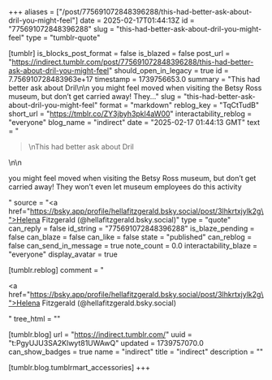 +++
aliases = ["/post/775691072848396288/this-had-better-ask-about-dril-you-might-feel"]
date = 2025-02-17T01:44:13Z
id = "775691072848396288"
slug = "this-had-better-ask-about-dril-you-might-feel"
type = "tumblr-quote"

[tumblr]
is_blocks_post_format = false
is_blazed = false
post_url = "https://indirect.tumblr.com/post/775691072848396288/this-had-better-ask-about-dril-you-might-feel"
should_open_in_legacy = true
id = 7.756910728483963e+17
timestamp = 1739756653.0
summary = "This had better ask about Dril\n\n you might feel moved when visiting the Betsy Ross museum, but don’t get carried away! They..."
slug = "this-had-better-ask-about-dril-you-might-feel"
format = "markdown"
reblog_key = "TqCtTudB"
short_url = "https://tmblr.co/ZY3jbyh3pkl4aW00"
interactability_reblog = "everyone"
blog_name = "indirect"
date = "2025-02-17 01:44:13 GMT"
text = "<blockquote><p>\nThis had better ask about Dril</p></blockquote>\n\n<p>you might feel moved when visiting the Betsy Ross museum, but don’t get carried away! They won’t even let museum employees do this activity</p>"
source = "<a href=\"https://bsky.app/profile/hellafitzgerald.bsky.social/post/3lhkrtxjylk2g\">Helena Fitzgerald (@hellafitzgerald.bsky.social)</a>"
type = "quote"
can_reply = false
id_string = "775691072848396288"
is_blaze_pending = false
can_blaze = false
can_like = false
state = "published"
can_reblog = false
can_send_in_message = true
note_count = 0.0
interactability_blaze = "everyone"
display_avatar = true

[tumblr.reblog]
comment = "<p><a href=\"https://bsky.app/profile/hellafitzgerald.bsky.social/post/3lhkrtxjylk2g\">Helena Fitzgerald (@hellafitzgerald.bsky.social)</a></p>"
tree_html = ""

[tumblr.blog]
url = "https://indirect.tumblr.com/"
uuid = "t:PgyUJU3SA2Klwyt81UWAwQ"
updated = 1739757070.0
can_show_badges = true
name = "indirect"
title = "indirect"
description = ""

[tumblr.blog.tumblrmart_accessories]
+++
